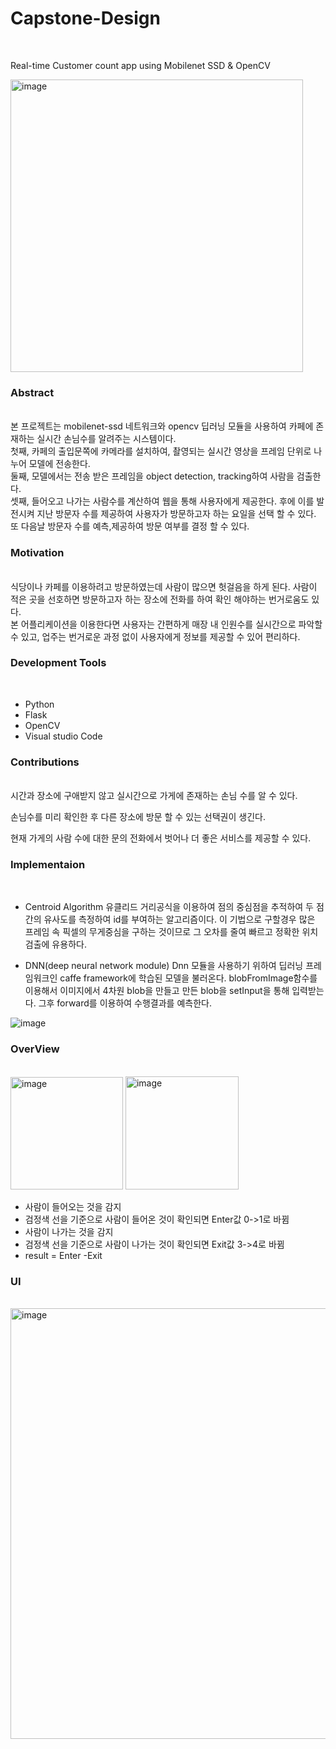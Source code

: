 # Capstone-Design
<br>

Real-time Customer count app using Mobilenet SSD & OpenCV
<br>

<img width="468" alt="image" src="https://user-images.githubusercontent.com/84511374/204717146-1ab0208c-9d16-4085-8494-996e33605705.png">

### Abstract
<br>
본 프로젝트는 mobilenet-ssd 네트워크와 opencv 딥러닝 모듈을 사용하여 카페에 존재하는 실시간 손님수를 알려주는 시스템이다.
<br>첫째, 카페의 출입문쪽에 카메라를 설치하여, 촬영되는 실시간 영상을 프레임 단위로 나누어 모델에 전송한다. 
<br>둘째, 모델에서는 전송 받은 프레임을 object detection, tracking하여 사람을 검출한다. 
<br>셋째, 들어오고 나가는 사람수를 계산하여 웹을 통해 사용자에게 제공한다. 후에 이를 발전시켜 지난 방문자 수를 제공하여 사용자가 방문하고자 하는 요일을 선택 할 수 있다. 또 다음날 방문자 수를 예측,제공하여 방문 여부를 결정 할 수 있다.

### Motivation
<br>
식당이나 카페를 이용하려고 방문하였는데 사람이 많으면 헛걸음을 하게 된다. 사람이 적은 곳을 선호하면 방문하고자 하는 장소에 전화를 하여 확인 해야하는 번거로움도 있다. 
<br>본 어플리케이션을 이용한다면 사용자는 간편하게 매장 내 인원수를 실시간으로 파악할 수 있고, 업주는 번거로운 과정 없이 사용자에게 정보를 제공할 수 있어 편리하다.

### Development Tools
<br>

- Python
- Flask
- OpenCV
- Visual studio Code

### Contributions
<br>
시간과 장소에 구애받지 않고 실시간으로 가게에 존재하는 손님 수를 알 수 있다.

손님수를 미리 확인한 후 다른 장소에 방문 할 수 있는 선택권이 생긴다.

현재 가게의 사람 수에 대한 문의 전화에서 벗어나 더 좋은 서비스를 제공할 수 있다.

### Implementaion
<br>

- Centroid  Algorithm
    유클리드 거리공식을 이용하여 점의 중심점을 추적하여 두 점간의 유사도를 
    측정하여 id를 부여하는 알고리즘이다. 이 기법으로 구할경우 많은 프레임 속 픽셀의 
    무게중심을 구하는 것이므로 그 오차를 줄여 빠르고 정확한 위치 검출에 유용하다.

- DNN(deep neural network module)
    Dnn 모듈을 사용하기 위하여 딥러닝 프레임워크인 caffe framework에 
    학습된 모델을 불러온다. blobFromImage함수를 이용해서 이미지에서 4차원 blob을 만들고 
    만든 blob을 setInput을 통해 입력받는다. 그후 forward를 이용하여 수행결과를 예측한다.

![image](https://user-images.githubusercontent.com/84511374/204724339-0310fbe7-17e0-4a3c-ac70-dfd180962892.png)

### OverView
<br>

<img width="180" alt="image" src="https://user-images.githubusercontent.com/84511374/204725647-0ccafd00-33da-4610-833c-f048f4d445f5.png" width="40%">
<img width="181" alt="image" src="https://user-images.githubusercontent.com/84511374/204725812-82bceb60-68ff-41a3-ad6d-29d6e21c01b2.png" width="40%">

- 사람이 들어오는 것을 감지
- 검정색 선을 기준으로 사람이 들어온 것이 확인되면 Enter값 0->1로 바뀜
- 사람이 나가는 것을 감지
- 검정색 선을 기준으로 사람이 나가는 것이 확인되면 Exit값 3->4로 바뀜
- result = Enter -Exit

### UI
<br>

<img width="689" alt="image" src="https://user-images.githubusercontent.com/84511374/204726304-476cc955-b8b0-40cf-9856-74a2f57deb1e.png">





